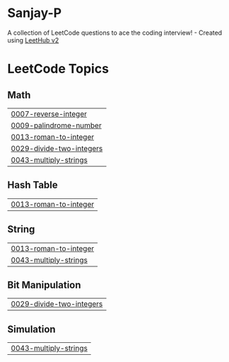 # Sanjay-P
A collection of LeetCode questions to ace the coding interview! - Created using [LeetHub v2](https://github.com/arunbhardwaj/LeetHub-2.0)

<!---LeetCode Topics Start-->
# LeetCode Topics
## Math
|  |
| ------- |
| [0007-reverse-integer](https://github.com/ogsanjay/Sanjay-P/tree/master/0007-reverse-integer) |
| [0009-palindrome-number](https://github.com/ogsanjay/Sanjay-P/tree/master/0009-palindrome-number) |
| [0013-roman-to-integer](https://github.com/ogsanjay/Sanjay-P/tree/master/0013-roman-to-integer) |
| [0029-divide-two-integers](https://github.com/ogsanjay/Sanjay-P/tree/master/0029-divide-two-integers) |
| [0043-multiply-strings](https://github.com/ogsanjay/Sanjay-P/tree/master/0043-multiply-strings) |
## Hash Table
|  |
| ------- |
| [0013-roman-to-integer](https://github.com/ogsanjay/Sanjay-P/tree/master/0013-roman-to-integer) |
## String
|  |
| ------- |
| [0013-roman-to-integer](https://github.com/ogsanjay/Sanjay-P/tree/master/0013-roman-to-integer) |
| [0043-multiply-strings](https://github.com/ogsanjay/Sanjay-P/tree/master/0043-multiply-strings) |
## Bit Manipulation
|  |
| ------- |
| [0029-divide-two-integers](https://github.com/ogsanjay/Sanjay-P/tree/master/0029-divide-two-integers) |
## Simulation
|  |
| ------- |
| [0043-multiply-strings](https://github.com/ogsanjay/Sanjay-P/tree/master/0043-multiply-strings) |
<!---LeetCode Topics End-->